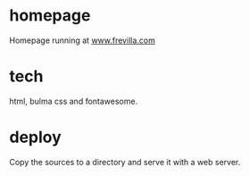 # homepage
Homepage running at www.frevilla.com

# tech
html, bulma css and fontawesome.

# deploy
Copy the sources to a directory and serve it with a web server.
